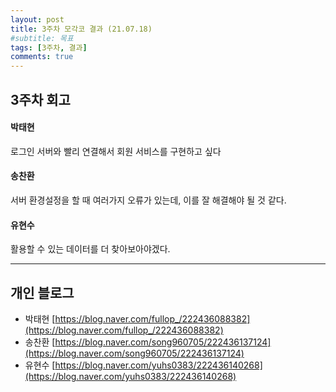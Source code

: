 ```yaml
---
layout: post
title: 3주차 모각코 결과 (21.07.18)
#subtitle: 목표
tags: [3주차, 결과]
comments: true
---
```


## 3주차 회고

#### 박태현
로그인 서버와 빨리 연결해서 회원 서비스를 구현하고 싶다

#### 송찬환
서버 환경설정을 할 때 여러가지 오류가 있는데, 이를 잘 해결해야 될 것 같다.

#### 유현수
활용할 수 있는 데이터를 더 찾아보아야겠다.

---
## 개인 블로그

- 박태현 [https://blog.naver.com/fullop_/222436088382](https://blog.naver.com/fullop_/222436088382)
- 송찬환 [https://blog.naver.com/song960705/222436137124](https://blog.naver.com/song960705/222436137124)
- 유현수 [https://blog.naver.com/yuhs0383/222436140268](https://blog.naver.com/yuhs0383/222436140268)
